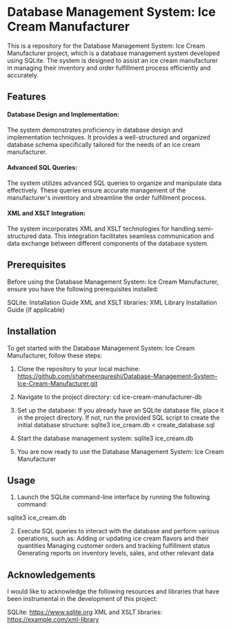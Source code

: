 # Database Management System: Ice Cream Manufacturer
This is a repository for the Database Management System: Ice Cream Manufacturer project, which is a database management system developed using SQLite. The system is designed to assist an ice cream manufacturer in managing their inventory and order fulfillment process efficiently and accurately.

## Features

#### Database Design and Implementation:
The system demonstrates proficiency in database design and implementation techniques. It provides a well-structured and organized database schema specifically tailored for the needs of an ice cream manufacturer.

#### Advanced SQL Queries:
The system utilizes advanced SQL queries to organize and manipulate data effectively. These queries ensure accurate management of the manufacturer's inventory and streamline the order fulfillment process.

#### XML and XSLT Integration: 
The system incorporates XML and XSLT technologies for handling semi-structured data. This integration facilitates seamless communication and data exchange between different components of the database system.

## Prerequisites
Before using the Database Management System: Ice Cream Manufacturer, ensure you have the following prerequisites installed:

SQLite: Installation Guide
XML and XSLT libraries: XML Library Installation Guide (if applicable)

## Installation
To get started with the Database Management System: Ice Cream Manufacturer, follow these steps:

1. Clone the repository to your local machine: https://github.com/shahmeerqureshi/Database-Management-System-Ice-Cream-Manufacturer.git

2. Navigate to the project directory: cd ice-cream-manufacturer-db

3. Set up the database:
    If you already have an SQLite database file, place it in the project directory.
    If not, run the provided SQL script to create the initial database structure:
    sqlite3 ice_cream.db < create_database.sql

4. Start the database management system: sqlite3 ice_cream.db

5. You are now ready to use the Database Management System: Ice Cream Manufacturer

## Usage
1. Launch the SQLite command-line interface by running the following command:

sqlite3 ice_cream.db

2. Execute SQL queries to interact with the database and perform various operations, such as:
  Adding or updating ice cream flavors and their quantities
  Managing customer orders and tracking fulfillment status
  Generating reports on inventory levels, sales, and other relevant data

## Acknowledgements
I would like to acknowledge the following resources and libraries that have been instrumental in the development of this project:

SQLite: https://www.sqlite.org
XML and XSLT libraries: https://example.com/xml-library
